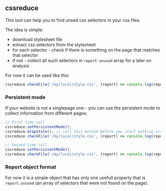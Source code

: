 ## cssreduce
This tool can help you to find unsed css selectors in your css files.

The idea is simple:
- download stylesheet file
- extract css selectors from the stylesheet
- for each selector - check if there is something on the page that matches that selector
- if not - collect all such selectors in `report.unused` array for a later on analysis

For now it can be used like this:

```js
cssreduce.checkFile('/my/local/style.css', (report) => console.log(report));
```

### Persistent mode
If your website is not a singlepage one - you can use the persistent mode to collect information from different pages:
```js
// First time call
cssreduce.setPersistentMode();
cssreduce.dropState(); // call this method before you start walking around your website pages
cssreduce.checkFile('/my/local/style.css', (report) => console.log(report)); // first page call

// Second time call
cssreduce.setPersistentMode();
cssreduce.checkFile('/my/local/style.css', (report) => console.log(report)); // second page call
```

### Report object format
For now it is a simple object that has only one usefull property that is `report.unused` (an array of selectors that were not found on the page).
